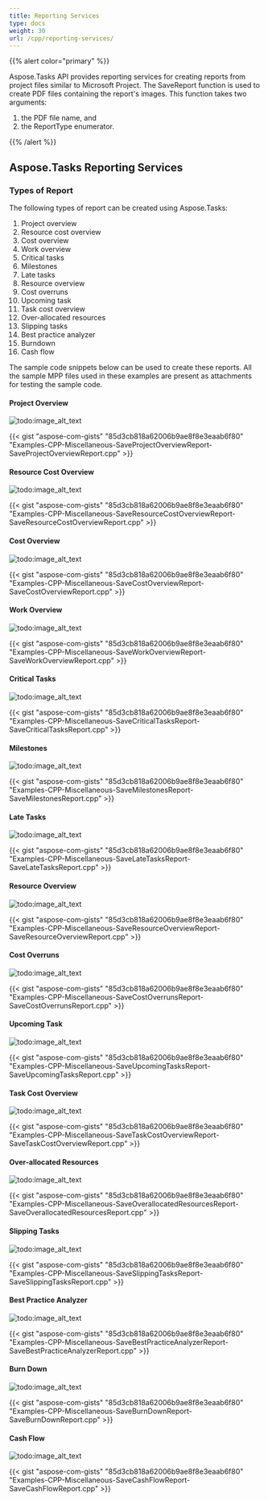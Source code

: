 ```yaml
---
title: Reporting Services
type: docs
weight: 30
url: /cpp/reporting-services/
---
```


{{% alert color="primary" %}} 

Aspose.Tasks API provides reporting services for creating reports from project files similar to Microsoft Project. The SaveReport function is used to create PDF files containing the report's images. This function takes two arguments:

1. the PDF file name, and
2. the ReportType enumerator.

{{% /alert %}} 
## **Aspose.Tasks Reporting Services**
### **Types of Report**
The following types of report can be created using Aspose.Tasks:

1. Project overview
2. Resource cost overview
3. Cost overview
4. Work overview
5. Critical tasks
6. Milestones
7. Late tasks
8. Resource overview
9. Cost overruns
10. Upcoming task
11. Task cost overview
12. Over-allocated resources
13. Slipping tasks
14. Best practice analyzer
15. Burndown
16. Cash flow

The sample code snippets below can be used to create these reports. All the sample MPP files used in these examples are present as attachments for testing the sample code.
#### **Project Overview**
![todo:image_alt_text](reporting-services_1.png)



{{< gist "aspose-com-gists" "85d3cb818a62006b9ae8f8e3eaab6f80" "Examples-CPP-Miscellaneous-SaveProjectOverviewReport-SaveProjectOverviewReport.cpp" >}}
#### **Resource Cost Overview**
![todo:image_alt_text](reporting-services_2.png)



{{< gist "aspose-com-gists" "85d3cb818a62006b9ae8f8e3eaab6f80" "Examples-CPP-Miscellaneous-SaveResourceCostOverviewReport-SaveResourceCostOverviewReport.cpp" >}}
#### **Cost Overview**
![todo:image_alt_text](reporting-services_3.png)

{{< gist "aspose-com-gists" "85d3cb818a62006b9ae8f8e3eaab6f80" "Examples-CPP-Miscellaneous-SaveCostOverviewReport-SaveCostOverviewReport.cpp" >}}


#### **Work Overview**
![todo:image_alt_text](reporting-services_4.png)



{{< gist "aspose-com-gists" "85d3cb818a62006b9ae8f8e3eaab6f80" "Examples-CPP-Miscellaneous-SaveWorkOverviewReport-SaveWorkOverviewReport.cpp" >}}
#### **Critical Tasks**
![todo:image_alt_text](reporting-services_5.png)

{{< gist "aspose-com-gists" "85d3cb818a62006b9ae8f8e3eaab6f80" "Examples-CPP-Miscellaneous-SaveCriticalTasksReport-SaveCriticalTasksReport.cpp" >}}
#### **Milestones**
![todo:image_alt_text](reporting-services_6.png)

{{< gist "aspose-com-gists" "85d3cb818a62006b9ae8f8e3eaab6f80" "Examples-CPP-Miscellaneous-SaveMilestonesReport-SaveMilestonesReport.cpp" >}}


#### **Late Tasks**
![todo:image_alt_text](reporting-services_7.png)

{{< gist "aspose-com-gists" "85d3cb818a62006b9ae8f8e3eaab6f80" "Examples-CPP-Miscellaneous-SaveLateTasksReport-SaveLateTasksReport.cpp" >}}


#### **Resource Overview**
![todo:image_alt_text](reporting-services_8.png)

{{< gist "aspose-com-gists" "85d3cb818a62006b9ae8f8e3eaab6f80" "Examples-CPP-Miscellaneous-SaveResourceOverviewReport-SaveResourceOverviewReport.cpp" >}}


#### **Cost Overruns**
![todo:image_alt_text](reporting-services_9.png)

{{< gist "aspose-com-gists" "85d3cb818a62006b9ae8f8e3eaab6f80" "Examples-CPP-Miscellaneous-SaveCostOverrunsReport-SaveCostOverrunsReport.cpp" >}}


#### **Upcoming Task**
![todo:image_alt_text](reporting-services_10.png)

{{< gist "aspose-com-gists" "85d3cb818a62006b9ae8f8e3eaab6f80" "Examples-CPP-Miscellaneous-SaveUpcomingTasksReport-SaveUpcomingTasksReport.cpp" >}}
#### **Task Cost Overview**
![todo:image_alt_text](reporting-services_11.png)

{{< gist "aspose-com-gists" "85d3cb818a62006b9ae8f8e3eaab6f80" "Examples-CPP-Miscellaneous-SaveTaskCostOverviewReport-SaveTaskCostOverviewReport.cpp" >}}
#### **Over-allocated Resources**
![todo:image_alt_text](reporting-services_12.png)

{{< gist "aspose-com-gists" "85d3cb818a62006b9ae8f8e3eaab6f80" "Examples-CPP-Miscellaneous-SaveOverallocatedResourcesReport-SaveOverallocatedResourcesReport.cpp" >}}
#### **Slipping Tasks**
![todo:image_alt_text](reporting-services_13.png)

{{< gist "aspose-com-gists" "85d3cb818a62006b9ae8f8e3eaab6f80" "Examples-CPP-Miscellaneous-SaveSlippingTasksReport-SaveSlippingTasksReport.cpp" >}}
#### **Best Practice Analyzer**
![todo:image_alt_text](reporting-services_14.png)

{{< gist "aspose-com-gists" "85d3cb818a62006b9ae8f8e3eaab6f80" "Examples-CPP-Miscellaneous-SaveBestPracticeAnalyzerReport-SaveBestPracticeAnalyzerReport.cpp" >}}
#### **Burn Down**
![todo:image_alt_text](reporting-services_15.png)

{{< gist "aspose-com-gists" "85d3cb818a62006b9ae8f8e3eaab6f80" "Examples-CPP-Miscellaneous-SaveBurnDownReport-SaveBurnDownReport.cpp" >}}
#### **Cash Flow**
![todo:image_alt_text](reporting-services_16.png)

{{< gist "aspose-com-gists" "85d3cb818a62006b9ae8f8e3eaab6f80" "Examples-CPP-Miscellaneous-SaveCashFlowReport-SaveCashFlowReport.cpp" >}}
